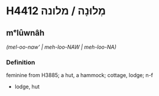 # H4412 מְלוּנָה / מלונה

## mᵉlûwnâh

_(mel-oo-naw' | meh-loo-NAW | meh-loo-NA)_

### Definition

feminine from H3885; a hut, a hammock; cottage, lodge; n-f

- lodge, hut
